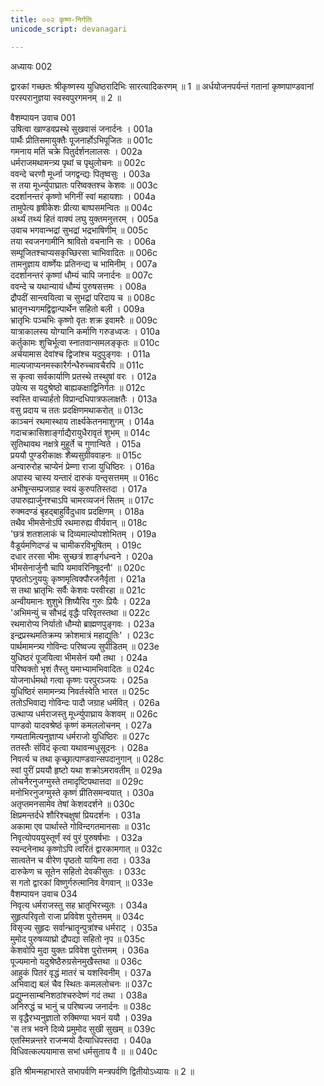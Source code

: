 ```yaml
---
title: ००२ कृष्ण-निर्गतिः
unicode_script: devanagari

---
```

अध्यायः 002

द्वारकां गच्छतः श्रीकृष्णस्य युधिष्ठरादिभिः सारत्यादिकरणम् ॥ 1 ॥ अर्धयोजनपर्यन्तं गतानां कृष्णपाण्डवानां परस्परानुज्ञया स्वस्वपुरगमनम् ॥ 2 ॥

वैशम्पायन उवाच 	001  
उषित्वा खाण्डवप्रस्थे सुखवासं जनार्दनः ।	001a  
पार्थैः प्रीतिसमायुक्तैः पूजनार्होऽभिपूजितः ॥	001c  
गमनाय मतिं चक्रे पितुर्दर्शनलालसः ।	002a  
धर्मराजमथामन्त्र्य पृथां च पृथुलोचनः ॥	002c  
ववन्दे चरणौ मूर्ध्ना जगद्वन्द्यः पितृष्वसुः ।	003a  
स तया मूर्ध्न्युपाघ्रातः परिष्वक्तश्च केशवः ॥	003c  
ददर्शानन्तरं कृष्णो भगिनीं स्वां महायशाः ।	004a  
तामुपेत्य हृषीकेशः प्रीत्या बाष्पसमन्वितः ॥	004c  
अर्थ्यं तथ्यं हितं वाक्यं लघु युक्तमनुत्तरम् ।	005a  
उवाच भगवान्भद्रां सुभद्रां भद्रभाषिणीम् ॥	005c  
तया स्वजनगामीनि श्रावितो वचनानि सः ।	006a  
सम्पूजितश्चाप्यसकृच्छिरसा चाभिवादितः ॥	006c  
तामनुज्ञाय वार्ष्णेयः प्रतिनन्द्य च भामिनीम् ।	007a  
ददर्शानन्तरं कृष्णां धौम्यं चापि जनार्दनः ॥	007c  
ववन्दे च यथान्यायं धौम्यं पुरुषसत्तमः ।	008a  
द्रौपदीं सान्त्वयित्वा च सुभद्रां परिदाय च ॥	008c  
भ्रातृनभ्यगमद्विद्वान्पार्थेन सहितो बली ।	009a  
भ्रातृभिः पञ्चभिः कृष्णो वृतः शक्र इवामरैः ॥	009c  
यात्राकालस्य योग्यानि कर्माणि गरुडध्वजः ।	010a  
कर्तुकामः शुचिर्भूत्वा स्नातवान्समलङ्कृतः ॥	010c  
अर्चयामास देवांश्च द्विजांश्च यदुपुङ्गवः ।	011a  
माल्यजाप्यनमस्कारैर्गन्धैरुच्चावचैरपि ॥	011c  
स कृत्वा सर्वकार्याणि प्रतस्थे तस्थुषां वरः ।	012a  
उपेत्य स यदुश्रेष्ठो बाह्यकक्षाद्विनिर्गतः ॥	012c  
स्वस्ति वाच्यार्हतो विप्रान्दधिपात्रफलाक्षतैः ।	013a  
वसु प्रदाय च ततः प्रदक्षिणमथाकरोत् ॥	013c  
काञ्चनं रथमास्थाय तार्क्ष्यकेतनमाशुगम् ।	014a  
गदाचक्रासिशार्ङ्गाद्यैरायुधैरावृतं शुभम् ॥	014c  
सुतिथावथ नक्षत्रे मुहूर्ते च गुणान्विते ।	015a  
प्रययौ पुण्डरीकाक्षः शैब्यसुग्रीववाहनः ॥	015c  
अन्वारुरोह चाप्येनं प्रेम्णा राजा युधिष्ठिरः ।	016a  
अपास्य चास्य यन्तारं दारुकं यन्तृसत्तमम् ॥	016c  
अभीषून्सम्प्रजग्राह स्वयं कुरुपतिस्तदा ।	017a  
उपारुह्यार्जुनश्चाऽपि चामरव्यजनं सितम् ॥	017c  
रुक्मदण्डं बृहद्बाहुर्विदुधाव प्रदक्षिणम् ।	018a  
तथैव भीमसेनोऽपि रथमारुह्य वीर्यवान् ॥	018c  
\'छत्रं शतशलाकं च दिव्यमाल्योपशोभितम् ।	019a  
वैडूर्यमणिदण्डं च चामीकरविभूषितम् ।	019c  
दधार तरसा भीमः सुच्छत्रं शार्ङ्गधन्वने ।	020a  
भीमसेनार्जुनौ चापि यमावरिनिषूदनौ\' ॥	020c  
पृष्ठतोऽनुययुः कृष्णमृत्विक्पौरजनैर्वृता ।	021a  
स तथा भ्रातृभिः सर्वैः केशवः परवीरहा ॥	021c  
अन्वीयमानः शुशुभे शिष्यैरिव गुरुः प्रियैः ।	022a  
\'अभिमन्युं च सौभद्रं वृद्धैः परिवृतस्तथा ॥	022c  
रथमारोप्य निर्यातो धौम्यो ब्राह्मणपुङ्गवः ।	023a  
इन्द्रप्रस्थमतिक्रम्य क्रोशमात्रं महाद्युतिः\' ।	023c  
पार्थमामन्त्र्य गोविन्दः परिष्वज्य सुपीडितम् ॥	023e  
युधिष्ठरं पूजयित्वा भीमसेनं यमौ तथा ।	024a  
परिष्वक्तो भृशं तैस्तु यमाभ्यामभिवादितः ॥	024c  
योजनार्धमथो गत्वा कृष्णः परपुरञ्जयः ।	025a  
युधिष्ठिरं समामन्त्र्य निवर्तस्वेति भारत ॥	025c  
ततोऽभिवाद्य गोविन्दः पादौ जग्राह धर्मवित् ।	026a  
उत्थाप्य धर्मराजस्तु मूर्ध्न्युपाघ्राय केशवम् ॥	026c  
पाण्डवो यादवश्रेष्ठं कृष्णं कमललोचनम् ।	027a  
गम्यतामित्यनुज्ञाप्य धर्मराजो युधिष्ठिरः ॥	027c  
ततस्तैः संविदं कृत्वा यथावन्मधुसूदनः ।	028a  
निवर्त्य च तथा कृच्छ्रात्पाण्डवान्सपदानुगान् ॥	028c  
स्वां पुरीं प्रययौ हृष्टो यथा शक्रोऽमरावतीम् ॥	029a  
लोचनैरनुजग्मुस्ते तमादृष्टिपथात्तदा ॥	029c  
मनोभिरनुजग्मुस्ते कृष्णं प्रीतिसमन्वयात् ।	030a  
अतृप्तमनसामेव तेषां केशवदर्शने ॥	030c  
क्षिप्रमन्तर्दधे शौरिश्चक्षुषां प्रियदर्शनः ।	031a  
अकामा एव पार्थास्ते गोविन्दगतमानसाः ॥	031c  
निवृत्योपययुस्तूर्णं स्वं पुरं पुरुषर्षभाः ।	032a  
स्यन्दनेनाथ कृष्णोऽपि त्वरितं द्वारकामगात् ॥	032c  
सात्वतेन च वीरेण पृष्ठतो यायिना तदा ।	033a  
दारुकेण च सूतेन सहितो देवकीसुतः ।	033c  
स गतो द्वारकां विष्णुर्गरुत्मानिव वेगवान् ॥	033e  
वैशम्पायन उवाच 	034  
निवृत्य धर्मराजस्तु सह भ्रातृभिरच्युतः ।	034a  
सुहृत्परिवृतो राजा प्रविवेश पुरोत्तमम् ॥	034c  
विसृज्य सुहृदः सर्वान्भ्रातॄन्पुत्रांश्च धर्मराट् ।	035a  
मुमोद पुरुषव्याघ्रो द्रौपद्या सहितो नृप ॥	035c  
केशवोपि मुदा युक्तः प्रविवेश पुरोत्तमम् ।	036a  
पूज्यमानो यदुश्रेष्ठैरुग्रसेनमुखैस्तथा ॥	036c  
आहुकं पितरं वृद्धं मातरं च यशस्विनीम् ।	037a  
अभिवाद्य बलं चैव स्थितः कमललोचनः ॥	037c  
प्रद्युम्नसाम्बनिशठांश्चरुदेष्णं गदं तथा ।	038a  
अनिरुद्धं च भानुं च परिष्वज्य जनार्दनः ॥	038c  
स वृद्धैरभ्यनुज्ञातो रुक्मिण्या भवनं ययौ ।	039a  
\'स तत्र भवने दिव्ये प्रमुमोद सुखी सुखम् ॥	039c  
एतस्मिन्नन्तरे राजन्मयो दैत्याधिपस्तदा ।	040a  
विधिवत्कल्पयामास सभां धर्मसुताय वै ॥ ॥	040c  

इति श्रीमन्महाभारते सभापर्वणि मन्त्रपर्वणि द्वितीयोऽध्यायः ॥ 2 ॥